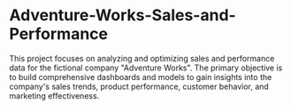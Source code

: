 # Adventure-Works-Sales-and-Performance
This project focuses on analyzing and optimizing sales and performance data for the fictional company "Adventure Works". The primary objective is to build comprehensive dashboards and models to gain insights into the company's sales trends, product performance, customer behavior, and marketing effectiveness.

